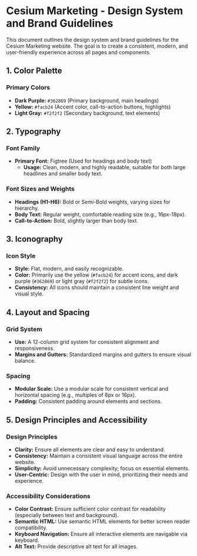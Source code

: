 # Cesium Marketing - Design System and Brand Guidelines

This document outlines the design system and brand guidelines for the Cesium Marketing website. The goal is to create a consistent, modern, and user-friendly experience across all pages and components.

## 1. Color Palette




### Primary Colors

*   **Dark Purple:** `#362869` (Primary background, main headings)
*   **Yellow:** `#facb24` (Accent color, call-to-action buttons, highlights)
*   **Light Gray:** `#f2f2f2` (Secondary background, text elements)

## 2. Typography




### Font Family

*   **Primary Font:** Figtree (Used for headings and body text)
    *   **Usage:** Clean, modern, and highly readable, suitable for both large headlines and smaller body text.

### Font Sizes and Weights

*   **Headings (H1-H6):** Bold or Semi-Bold weights, varying sizes for hierarchy.
*   **Body Text:** Regular weight, comfortable reading size (e.g., 16px-18px).
*   **Call-to-Action:** Bold, slightly larger than body text.

## 3. Iconography




### Icon Style

*   **Style:** Flat, modern, and easily recognizable.
*   **Color:** Primarily use the yellow (`#facb24`) for accent icons, and dark purple (`#362869`) or light gray (`#f2f2f2`) for subtle icons.
*   **Consistency:** All icons should maintain a consistent line weight and visual style.

## 4. Layout and Spacing




### Grid System

*   **Use:** A 12-column grid system for consistent alignment and responsiveness.
*   **Margins and Gutters:** Standardized margins and gutters to ensure visual balance.

### Spacing

*   **Modular Scale:** Use a modular scale for consistent vertical and horizontal spacing (e.g., multiples of 8px or 16px).
*   **Padding:** Consistent padding around elements and sections.

## 5. Design Principles and Accessibility




### Design Principles

*   **Clarity:** Ensure all elements are clear and easy to understand.
*   **Consistency:** Maintain a consistent visual language across the entire website.
*   **Simplicity:** Avoid unnecessary complexity; focus on essential elements.
*   **User-Centric:** Design with the user in mind, prioritizing their needs and experience.

### Accessibility Considerations

*   **Color Contrast:** Ensure sufficient color contrast for readability (especially between text and background).
*   **Semantic HTML:** Use semantic HTML elements for better screen reader compatibility.
*   **Keyboard Navigation:** Ensure all interactive elements are navigable via keyboard.
*   **Alt Text:** Provide descriptive alt text for all images.



